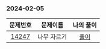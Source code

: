 ### 2024-02-05
| 문제번호 | 문제이름 | 나의 풀이 |
|:----:|:---------:|:---------: |
| [14247](https://www.acmicpc.net/problem/14247) | 나무 자르기 | [풀이](https://github.com/Kminwo-o/BaekJoon-Algorithm/blob/main/%EB%B0%B1%EC%A4%80/Silver/14247.%E2%80%85%EB%82%98%EB%AC%B4%E2%80%85%EC%9E%90%EB%A5%B4%EA%B8%B0/%EB%82%98%EB%AC%B4%E2%80%85%EC%9E%90%EB%A5%B4%EA%B8%B0.java) |
